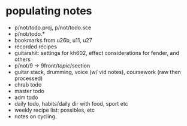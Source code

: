 # populating notes

- p/not/todo.proj, p/not/todo.sce
- p/not/todo.*
- bookmarks from u26b, u11, u27
- recorded recipes
- guitarshit: settings for kh602, effect considerations for fender, and others
- p/not/9 -> 9front/$topic/$section
- guitar stack, drumming, voice (w/ vid notes), coursework (raw then processed)
- chrab todo
- master todo
- adm todo
- daily todo, habits/daily dir with food, sport etc
- weekly recipe list: possibles, etc
- notes on cycling
